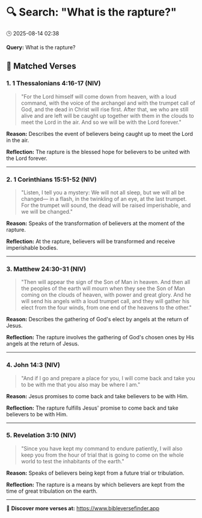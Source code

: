 # 🔍 Search: "What is the rapture?"
🕒 2025-08-14 02:38

**Query:** What is the rapture?

## 📖 Matched Verses

### 1. 1 Thessalonians 4:16-17 (NIV)
> "For the Lord himself will come down from heaven, with a loud command, with the voice of the archangel and with the trumpet call of God, and the dead in Christ will rise first. After that, we who are still alive and are left will be caught up together with them in the clouds to meet the Lord in the air. And so we will be with the Lord forever."

**Reason:** Describes the event of believers being caught up to meet the Lord in the air.

**Reflection:** The rapture is the blessed hope for believers to be united with the Lord forever.

---

### 2. 1 Corinthians 15:51-52 (NIV)
> "Listen, I tell you a mystery: We will not all sleep, but we will all be changed— in a flash, in the twinkling of an eye, at the last trumpet. For the trumpet will sound, the dead will be raised imperishable, and we will be changed."

**Reason:** Speaks of the transformation of believers at the moment of the rapture.

**Reflection:** At the rapture, believers will be transformed and receive imperishable bodies.

---

### 3. Matthew 24:30-31 (NIV)
> "Then will appear the sign of the Son of Man in heaven. And then all the peoples of the earth will mourn when they see the Son of Man coming on the clouds of heaven, with power and great glory. And he will send his angels with a loud trumpet call, and they will gather his elect from the four winds, from one end of the heavens to the other."

**Reason:** Describes the gathering of God's elect by angels at the return of Jesus.

**Reflection:** The rapture involves the gathering of God's chosen ones by His angels at the return of Jesus.

---

### 4. John 14:3 (NIV)
> "And if I go and prepare a place for you, I will come back and take you to be with me that you also may be where I am."

**Reason:** Jesus promises to come back and take believers to be with Him.

**Reflection:** The rapture fulfills Jesus' promise to come back and take believers to be with Him.

---

### 5. Revelation 3:10 (NIV)
> "Since you have kept my command to endure patiently, I will also keep you from the hour of trial that is going to come on the whole world to test the inhabitants of the earth."

**Reason:** Speaks of believers being kept from a future trial or tribulation.

**Reflection:** The rapture is a means by which believers are kept from the time of great tribulation on the earth.

---

🔗 **Discover more verses at:** https://www.bibleversefinder.app

